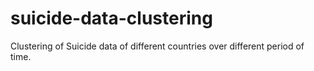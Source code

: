 # suicide-data-clustering
Clustering of Suicide data of different countries over different period of time.
